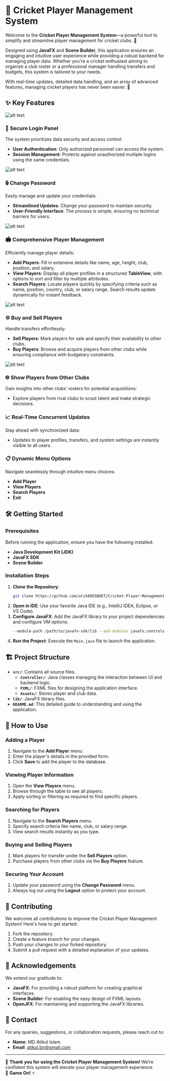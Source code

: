 # 🏏 **Cricket Player Management System**

Welcome to the **Cricket Player Management System**—a powerful tool to simplify and streamline player management for cricket clubs. 🎉  

Designed using **JavaFX** and **Scene Builder**, this application ensures an engaging and intuitive user experience while providing a robust backend for managing player data. Whether you're a cricket enthusiast aiming to organize a club roster or a professional manager handling transfers and budgets, this system is tailored to your needs.  

With real-time updates, detailed data handling, and an array of advanced features, managing cricket players has never been easier. 🚀  


## ✨ **Key Features**  

![alt text](src/photos/Readme%20Images/image.png)
### 🔑 **Secure Login Panel**  
The system prioritizes data security and access control:  
- **User Authentication**: Only authorized personnel can access the system.  
- **Session Management**: Protects against unauthorized multiple logins using the same credentials.  

![alt text](src/photos/Readme%20Images/image-2.png)
### 🔒 **Change Password**  
Easily manage and update your credentials:  
- **Streamlined Updates**: Change your password to maintain security.  
- **User-Friendly Interface**: The process is simple, ensuring no technical barriers for users.  


![alt text](src/photos/Readme%20Images/image-3.png)
### 🏟️ **Comprehensive Player Management**  
Efficiently manage player details:  
- **Add Players**: Fill in extensive details like name, age, height, club, position, and salary.  
- **View Players**: Display all player profiles in a structured **TableView**, with options to sort and filter by multiple attributes.  
- **Search Players**: Locate players quickly by specifying criteria such as name, position, country, club, or salary range. Search results update dynamically for instant feedback.  


![alt text](src/photos/Readme%20Images/projectGIF.gif)

### ⚙️ **Buy and Sell Players**  
Handle transfers effortlessly:  
- **Sell Players**: Mark players for sale and specify their availability to other clubs.  
- **Buy Players**: Browse and acquire players from other clubs while ensuring compliance with budgetary constraints.  


![alt text](src/photos/Readme%20Images/image-4.png)
### 🌐 **Show Players from Other Clubs**  
Gain insights into other clubs’ rosters for potential acquisitions:  
- Explore players from rival clubs to scout talent and make strategic decisions.  

### 📈 **Real-Time Concurrent Updates**  
Stay ahead with synchronized data:  
- Updates to player profiles, transfers, and system settings are instantly visible to all users.  

### 📋 **Dynamic Menu Options**  
Navigate seamlessly through intuitive menu choices:  
- **Add Player**  
- **View Players**  
- **Search Players**  
- **Exit**  


## 🛠️ **Getting Started**  

### **Prerequisites**  
Before running the application, ensure you have the following installed:  
- **Java Development Kit (JDK)**  
- **JavaFX SDK**  
- **Scene Builder**  

### **Installation Steps**  
1. **Clone the Repository**:  
   ```bash  
   git clone https://github.com/atik8055BUET/Cricket-Player-Management-System.git  
   ```  
2. **Open in IDE**: Use your favorite Java IDE (e.g., IntelliJ IDEA, Eclipse, or VS Code).  
3. **Configure JavaFX**: Add the JavaFX library to your project dependencies and configure VM options:  
   ```bash  
   --module-path /path/to/javafx-sdk/lib --add-modules javafx.controls,javafx.fxml  
   ```  
4. **Run the Project**: Execute the `Main.java` file to launch the application.  


## 🏗️ **Project Structure**  

- **`src/`**: Contains all source files.  
  - **`Controller/`**: Java classes managing the interaction between UI and backend logic.  
  - **`FXML/`**: FXML files for designing the application interface.  
  - **`Assets/`**: Stores player and club data.  
- **`lib/`**: JavaFX library files.  
- **`README.md`**: This detailed guide to understanding and using the application.  


## 🚀 **How to Use**  

### **Adding a Player**  
1. Navigate to the **Add Player** menu.  
2. Enter the player's details in the provided form.  
3. Click **Save** to add the player to the database.  

### **Viewing Player Information**  
1. Open the **View Players** menu.  
2. Browse through the table to see all players.  
3. Apply sorting or filtering as required to find specific players.  

### **Searching for Players**  
1. Navigate to the **Search Players** menu.  
2. Specify search criteria like name, club, or salary range.  
3. View search results instantly as you type.  

### **Buying and Selling Players**  
1. Mark players for transfer under the **Sell Players** option.  
2. Purchase players from other clubs via the **Buy Players** feature.  

### **Securing Your Account**  
1. Update your password using the **Change Password** menu.  
2. Always log out using the **Logout** option to protect your account.  


## 🤝 **Contributing**  

We welcome all contributions to improve the Cricket Player Management System! Here's how to get started:  
1. Fork the repository.  
2. Create a feature branch for your changes.  
3. Push your changes to your forked repository.  
4. Submit a pull request with a detailed explanation of your updates.   


## 🌟 **Acknowledgements**  

We extend our gratitude to:  
- **JavaFX**: For providing a robust platform for creating graphical interfaces.  
- **Scene Builder**: For enabling the easy design of FXML layouts.  
- **OpenJFX**: For maintaining and supporting the JavaFX libraries.  


## 📧 **Contact**  

For any queries, suggestions, or collaboration requests, please reach out to:  
- **Name**: MD Atikul Islam  
- **Email**: [atikul.bn@gmail.com](mailto:atikul.bn@gmail.com)  

---

🎉 **Thank you for using the Cricket Player Management System!** We’re confident this system will elevate your player management experience.  
🏏 **Game On!** ⚡  
